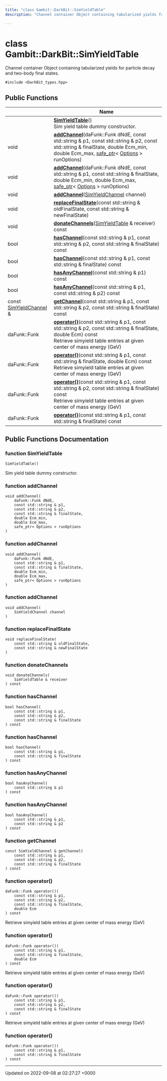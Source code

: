```yaml
---
title: "class Gambit::DarkBit::SimYieldTable"
description: "Channel container Object containing tabularized yields for particle decay and two-body final states. "

---
```


# class Gambit::DarkBit::SimYieldTable



Channel container Object containing tabularized yields for particle decay and two-body final states. 


`#include <DarkBit_types.hpp>`

## Public Functions

|                | Name           |
| -------------- | -------------- |
| | **[SimYieldTable](/documentation/code/classes/classgambit_1_1darkbit_1_1simyieldtable/#function-simyieldtable)**()<br>Sim yield table dummy constructor.  |
| void | **[addChannel](/documentation/code/classes/classgambit_1_1darkbit_1_1simyieldtable/#function-addchannel)**(daFunk::Funk dNdE, const std::string & p1, const std::string & p2, const std::string & finalState, double Ecm_min, double Ecm_max, [safe_ptr](/documentation/code/classes/classgambit_1_1safe__ptr/)< [Options](/documentation/code/classes/classgambit_1_1options/) > runOptions) |
| void | **[addChannel](/documentation/code/classes/classgambit_1_1darkbit_1_1simyieldtable/#function-addchannel)**(daFunk::Funk dNdE, const std::string & p1, const std::string & finalState, double Ecm_min, double Ecm_max, [safe_ptr](/documentation/code/classes/classgambit_1_1safe__ptr/)< [Options](/documentation/code/classes/classgambit_1_1options/) > runOptions) |
| void | **[addChannel](/documentation/code/classes/classgambit_1_1darkbit_1_1simyieldtable/#function-addchannel)**([SimYieldChannel](/documentation/code/classes/structgambit_1_1darkbit_1_1simyieldchannel/) channel) |
| void | **[replaceFinalState](/documentation/code/classes/classgambit_1_1darkbit_1_1simyieldtable/#function-replacefinalstate)**(const std::string & oldFinalState, const std::string & newFinalState) |
| void | **[donateChannels](/documentation/code/classes/classgambit_1_1darkbit_1_1simyieldtable/#function-donatechannels)**([SimYieldTable](/documentation/code/classes/classgambit_1_1darkbit_1_1simyieldtable/) & receiver) const |
| bool | **[hasChannel](/documentation/code/classes/classgambit_1_1darkbit_1_1simyieldtable/#function-haschannel)**(const std::string & p1, const std::string & p2, const std::string & finalState) const |
| bool | **[hasChannel](/documentation/code/classes/classgambit_1_1darkbit_1_1simyieldtable/#function-haschannel)**(const std::string & p1, const std::string & finalState) const |
| bool | **[hasAnyChannel](/documentation/code/classes/classgambit_1_1darkbit_1_1simyieldtable/#function-hasanychannel)**(const std::string & p1) const |
| bool | **[hasAnyChannel](/documentation/code/classes/classgambit_1_1darkbit_1_1simyieldtable/#function-hasanychannel)**(const std::string & p1, const std::string & p2) const |
| const [SimYieldChannel](/documentation/code/classes/structgambit_1_1darkbit_1_1simyieldchannel/) & | **[getChannel](/documentation/code/classes/classgambit_1_1darkbit_1_1simyieldtable/#function-getchannel)**(const std::string & p1, const std::string & p2, const std::string & finalState) const |
| daFunk::Funk | **[operator()](/documentation/code/classes/classgambit_1_1darkbit_1_1simyieldtable/#function-operator)**(const std::string & p1, const std::string & p2, const std::string & finalState, double Ecm) const<br>Retrieve simyield table entries at given center of mass energy (GeV)  |
| daFunk::Funk | **[operator()](/documentation/code/classes/classgambit_1_1darkbit_1_1simyieldtable/#function-operator)**(const std::string & p1, const std::string & finalState, double Ecm) const<br>Retrieve simyield table entries at given center of mass energy (GeV)  |
| daFunk::Funk | **[operator()](/documentation/code/classes/classgambit_1_1darkbit_1_1simyieldtable/#function-operator)**(const std::string & p1, const std::string & p2, const std::string & finalState) const<br>Retrieve simyield table entries at given center of mass energy (GeV)  |
| daFunk::Funk | **[operator()](/documentation/code/classes/classgambit_1_1darkbit_1_1simyieldtable/#function-operator)**(const std::string & p1, const std::string & finalState) const |

## Public Functions Documentation

### function SimYieldTable

```
SimYieldTable()
```

Sim yield table dummy constructor. 

### function addChannel

```
void addChannel(
    daFunk::Funk dNdE,
    const std::string & p1,
    const std::string & p2,
    const std::string & finalState,
    double Ecm_min,
    double Ecm_max,
    safe_ptr< Options > runOptions
)
```


### function addChannel

```
void addChannel(
    daFunk::Funk dNdE,
    const std::string & p1,
    const std::string & finalState,
    double Ecm_min,
    double Ecm_max,
    safe_ptr< Options > runOptions
)
```


### function addChannel

```
void addChannel(
    SimYieldChannel channel
)
```


### function replaceFinalState

```
void replaceFinalState(
    const std::string & oldFinalState,
    const std::string & newFinalState
)
```


### function donateChannels

```
void donateChannels(
    SimYieldTable & receiver
) const
```


### function hasChannel

```
bool hasChannel(
    const std::string & p1,
    const std::string & p2,
    const std::string & finalState
) const
```


### function hasChannel

```
bool hasChannel(
    const std::string & p1,
    const std::string & finalState
) const
```


### function hasAnyChannel

```
bool hasAnyChannel(
    const std::string & p1
) const
```


### function hasAnyChannel

```
bool hasAnyChannel(
    const std::string & p1,
    const std::string & p2
) const
```


### function getChannel

```
const SimYieldChannel & getChannel(
    const std::string & p1,
    const std::string & p2,
    const std::string & finalState
) const
```


### function operator()

```
daFunk::Funk operator()(
    const std::string & p1,
    const std::string & p2,
    const std::string & finalState,
    double Ecm
) const
```

Retrieve simyield table entries at given center of mass energy (GeV) 

### function operator()

```
daFunk::Funk operator()(
    const std::string & p1,
    const std::string & finalState,
    double Ecm
) const
```

Retrieve simyield table entries at given center of mass energy (GeV) 

### function operator()

```
daFunk::Funk operator()(
    const std::string & p1,
    const std::string & p2,
    const std::string & finalState
) const
```

Retrieve simyield table entries at given center of mass energy (GeV) 

### function operator()

```
daFunk::Funk operator()(
    const std::string & p1,
    const std::string & finalState
) const
```


-------------------------------

Updated on 2022-09-08 at 02:27:27 +0000